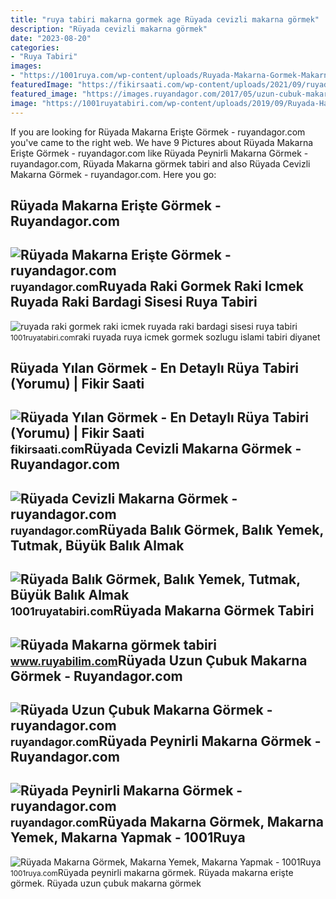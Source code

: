 ```yaml
---
title: "ruya tabiri makarna gormek age Rüyada cevizli makarna görmek"
description: "Rüyada cevizli makarna görmek"
date: "2023-08-20"
categories:
- "Ruya Tabiri"
images:
- "https://1001ruya.com/wp-content/uploads/Ruyada-Makarna-Gormek-Makarna-Yemek-Makarna-Yapmak-ne-demek-diyanet-islami-ruya-tabirleri-1024x576.jpg"
featuredImage: "https://fikirsaati.com/wp-content/uploads/2021/09/ruyada-yilan-gormek-en-detayli-ruya-tabiri-yorumu.jpg"
featured_image: "https://images.ruyandagor.com/2017/05/uzun-cubuk-makarna-gormek-2057.jpg"
image: "https://1001ruyatabiri.com/wp-content/uploads/2019/09/Ruyada-Hamsi-Gormek-Hamsi-Baligi-Yemek-veya-Tutmak-dini-islami-diyanet-ruya-tabiri-sorgulama-768x432.jpg"
---
```


If you are looking for Rüyada Makarna Erişte Görmek - ruyandagor.com you've came to the right web. We have 9 Pictures about Rüyada Makarna Erişte Görmek - ruyandagor.com like Rüyada Peynirli Makarna Görmek - ruyandagor.com, Rüyada Makarna görmek tabiri and also Rüyada Cevizli Makarna Görmek - ruyandagor.com. Here you go:

Rüyada Makarna Erişte Görmek - Ruyandagor.com
---------------------------------------------

 ![Rüyada Makarna Erişte Görmek - ruyandagor.com](https://images.ruyandagor.com/2017/05/makarna-eriste-gormek-0026.jpg) <small>ruyandagor.com</small>Ruyada Raki Gormek Raki Icmek Ruyada Raki Bardagi Sisesi Ruya Tabiri
--------------------------------------------------------------------

 ![ruyada raki gormek raki icmek ruyada raki bardagi sisesi ruya tabiri](https://1001ruyatabiri.com/wp-content/uploads/2017/11/ruyada-raki-gormek-raki-icmek-ruyada-raki-bardagi-sisesi-ruya-tabiri-1001ruyatabiri-diyanet-islami-ruya-sozlugu.JPG-768x484.jpg) <small>1001ruyatabiri.com</small>raki ruyada ruya icmek gormek sozlugu islami tabiri diyanet

Rüyada Yılan Görmek - En Detaylı Rüya Tabiri (Yorumu) | Fikir Saati
-------------------------------------------------------------------

 ![Rüyada Yılan Görmek - En Detaylı Rüya Tabiri (Yorumu) | Fikir Saati](https://fikirsaati.com/wp-content/uploads/2021/09/ruyada-yilan-gormek-en-detayli-ruya-tabiri-yorumu.jpg) <small>fikirsaati.com</small>Rüyada Cevizli Makarna Görmek - Ruyandagor.com
----------------------------------------------

 ![Rüyada Cevizli Makarna Görmek - ruyandagor.com](https://images.ruyandagor.com/2017/05/cevizli-makarna-gormek-1516.jpg) <small>ruyandagor.com</small>Rüyada Balık Görmek, Balık Yemek, Tutmak, Büyük Balık Almak
-----------------------------------------------------------

 ![Rüyada Balık Görmek, Balık Yemek, Tutmak, Büyük Balık Almak](https://1001ruyatabiri.com/wp-content/uploads/2019/09/Ruyada-Hamsi-Gormek-Hamsi-Baligi-Yemek-veya-Tutmak-dini-islami-diyanet-ruya-tabiri-sorgulama-768x432.jpg) <small>1001ruyatabiri.com</small>Rüyada Makarna Görmek Tabiri
----------------------------

 ![Rüyada Makarna görmek tabiri](http://www.tumkadinlar.com/wp-content/uploads/soganli_soslu_makarna.jpg) <small>www.ruyabilim.com</small>Rüyada Uzun Çubuk Makarna Görmek - Ruyandagor.com
-------------------------------------------------

 ![Rüyada Uzun Çubuk Makarna Görmek - ruyandagor.com](https://images.ruyandagor.com/2017/05/uzun-cubuk-makarna-gormek-2057.jpg) <small>ruyandagor.com</small>Rüyada Peynirli Makarna Görmek - Ruyandagor.com
-----------------------------------------------

 ![Rüyada Peynirli Makarna Görmek - ruyandagor.com](https://images.ruyandagor.com/2017/05/peynirli-makarna-gormek-2329.jpg) <small>ruyandagor.com</small>Rüyada Makarna Görmek, Makarna Yemek, Makarna Yapmak - 1001Ruya
---------------------------------------------------------------

 ![Rüyada Makarna Görmek, Makarna Yemek, Makarna Yapmak - 1001Ruya](https://1001ruya.com/wp-content/uploads/Ruyada-Makarna-Gormek-Makarna-Yemek-Makarna-Yapmak-ne-demek-diyanet-islami-ruya-tabirleri-1024x576.jpg) <small>1001ruya.com</small>Rüyada peynirli makarna görmek. Rüyada makarna erişte görmek. Rüyada uzun çubuk makarna görmek
